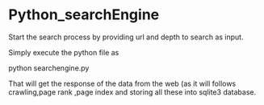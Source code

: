 # Python_searchEngine

Start the search process by providing url and depth to search as input.

Simply execute the python file as

python searchengine.py

That will get the response of the data from the web (as it will follows crawling,page rank ,page index and storing all these into sqlite3 database.
